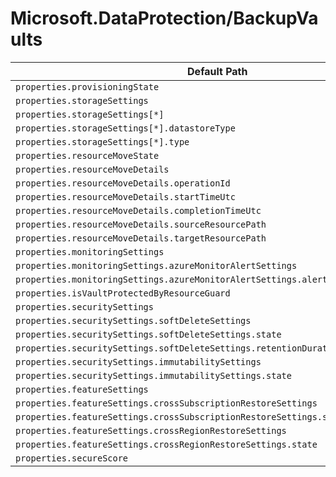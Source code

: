 # Microsoft.DataProtection/BackupVaults

| Default Path | Alias |
|---|---|
| `properties.provisioningState` | `Microsoft.DataProtection/backupVaults/provisioningState` |
| `properties.storageSettings` | `Microsoft.DataProtection/backupVaults/storageSettings` |
| `properties.storageSettings[*]` | `Microsoft.DataProtection/backupVaults/storageSettings[*]` |
| `properties.storageSettings[*].datastoreType` | `Microsoft.DataProtection/backupVaults/storageSettings[*].datastoreType` |
| `properties.storageSettings[*].type` | `Microsoft.DataProtection/backupVaults/storageSettings[*].type` |
| `properties.resourceMoveState` | `Microsoft.DataProtection/backupVaults/resourceMoveState` |
| `properties.resourceMoveDetails` | `Microsoft.DataProtection/backupVaults/resourceMoveDetails` |
| `properties.resourceMoveDetails.operationId` | `Microsoft.DataProtection/backupVaults/resourceMoveDetails.operationId` |
| `properties.resourceMoveDetails.startTimeUtc` | `Microsoft.DataProtection/backupVaults/resourceMoveDetails.startTimeUtc` |
| `properties.resourceMoveDetails.completionTimeUtc` | `Microsoft.DataProtection/backupVaults/resourceMoveDetails.completionTimeUtc` |
| `properties.resourceMoveDetails.sourceResourcePath` | `Microsoft.DataProtection/backupVaults/resourceMoveDetails.sourceResourcePath` |
| `properties.resourceMoveDetails.targetResourcePath` | `Microsoft.DataProtection/backupVaults/resourceMoveDetails.targetResourcePath` |
| `properties.monitoringSettings` | `Microsoft.DataProtection/backupVaults/monitoringSettings` |
| `properties.monitoringSettings.azureMonitorAlertSettings` | `Microsoft.DataProtection/backupVaults/monitoringSettings.azureMonitorAlertSettings` |
| `properties.monitoringSettings.azureMonitorAlertSettings.alertsForAllJobFailures` | `Microsoft.DataProtection/backupVaults/monitoringSettings.azureMonitorAlertSettings.alertsForAllJobFailures` |
| `properties.isVaultProtectedByResourceGuard` | `Microsoft.DataProtection/backupVaults/isVaultProtectedByResourceGuard` |
| `properties.securitySettings` | `Microsoft.DataProtection/backupVaults/securitySettings` |
| `properties.securitySettings.softDeleteSettings` | `Microsoft.DataProtection/backupVaults/securitySettings.softDeleteSettings` |
| `properties.securitySettings.softDeleteSettings.state` | `Microsoft.DataProtection/backupVaults/securitySettings.softDeleteSettings.state` |
| `properties.securitySettings.softDeleteSettings.retentionDurationInDays` | `Microsoft.DataProtection/backupVaults/securitySettings.softDeleteSettings.retentionDurationInDays` |
| `properties.securitySettings.immutabilitySettings` | `Microsoft.DataProtection/backupVaults/securitySettings.immutabilitySettings` |
| `properties.securitySettings.immutabilitySettings.state` | `Microsoft.DataProtection/backupVaults/securitySettings.immutabilitySettings.state` |
| `properties.featureSettings` | `Microsoft.DataProtection/backupVaults/featureSettings` |
| `properties.featureSettings.crossSubscriptionRestoreSettings` | `Microsoft.DataProtection/backupVaults/featureSettings.crossSubscriptionRestoreSettings` |
| `properties.featureSettings.crossSubscriptionRestoreSettings.state` | `Microsoft.DataProtection/backupVaults/featureSettings.crossSubscriptionRestoreSettings.state` |
| `properties.featureSettings.crossRegionRestoreSettings` | `Microsoft.DataProtection/backupVaults/featureSettings.crossRegionRestoreSettings` |
| `properties.featureSettings.crossRegionRestoreSettings.state` | `Microsoft.DataProtection/backupVaults/featureSettings.crossRegionRestoreSettings.state` |
| `properties.secureScore` | `Microsoft.DataProtection/backupVaults/secureScore` |

